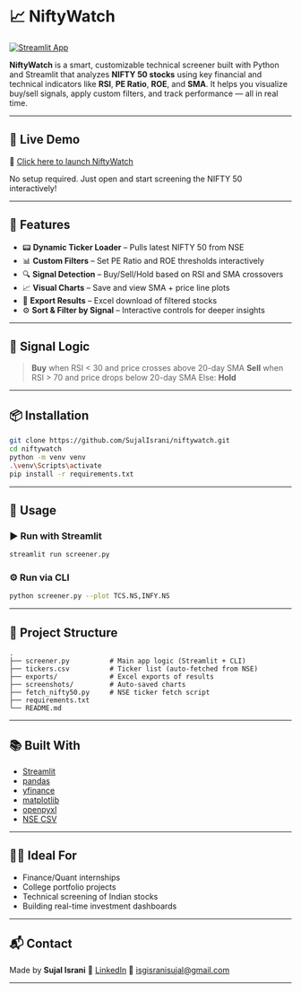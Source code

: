 # 📈 NiftyWatch

[![Streamlit App](https://static.streamlit.io/badges/streamlit_badge_black_white.svg)](https://niftywatch.streamlit.app)

**NiftyWatch** is a smart, customizable technical screener built with Python and Streamlit that analyzes **NIFTY 50 stocks** using key financial and technical indicators like **RSI**, **PE Ratio**, **ROE**, and **SMA**.
It helps you visualize buy/sell signals, apply custom filters, and track performance — all in real time.

---

## 🚀 Live Demo

🔗 [Click here to launch NiftyWatch](https://niftywatch.streamlit.app/)

No setup required. Just open and start screening the NIFTY 50 interactively!

---

## 🚀 Features

* 📟 **Dynamic Ticker Loader** – Pulls latest NIFTY 50 from NSE
* 📊 **Custom Filters** – Set PE Ratio and ROE thresholds interactively
* 🔍 **Signal Detection** – Buy/Sell/Hold based on RSI and SMA crossovers
* 📈 **Visual Charts** – Save and view SMA + price line plots
* 📂 **Export Results** – Excel download of filtered stocks
* ⚙️ **Sort & Filter by Signal** – Interactive controls for deeper insights

---

## 🧠 Signal Logic

> **Buy** when RSI < 30 and price crosses above 20-day SMA
> **Sell** when RSI > 70 and price drops below 20-day SMA
> Else: **Hold**

---

## 📦 Installation

```bash
git clone https://github.com/SujalIsrani/niftywatch.git
cd niftywatch
python -m venv venv
.\venv\Scripts\activate
pip install -r requirements.txt
```

---

## 🧪 Usage

### ▶️ Run with Streamlit

```bash
streamlit run screener.py
```

### ⚙️ Run via CLI

```bash
python screener.py --plot TCS.NS,INFY.NS
```

---

## 📁 Project Structure

```
.
├── screener.py          # Main app logic (Streamlit + CLI)
├── tickers.csv          # Ticker list (auto-fetched from NSE)
├── exports/             # Excel exports of results
├── screenshots/         # Auto-saved charts
├── fetch_nifty50.py     # NSE ticker fetch script
├── requirements.txt
└── README.md
```

---

## 📚 Built With

* [Streamlit](https://streamlit.io/)
* [pandas](https://pandas.pydata.org/)
* [yfinance](https://pypi.org/project/yfinance/)
* [matplotlib](https://matplotlib.org/)
* [openpyxl](https://openpyxl.readthedocs.io/)
* [NSE CSV](https://www.nseindia.com/)

---

## 🧑‍💼 Ideal For

* Finance/Quant internships
* College portfolio projects
* Technical screening of Indian stocks
* Building real-time investment dashboards

---

## 📬 Contact

Made by **Sujal Israni**
🔗 [LinkedIn](https://www.linkedin.com/in/sujal-israni-b6998726b/)
📧 [isgisranisujal@gmail.com](mailto:isgisranisujal@gmail.com)

---
